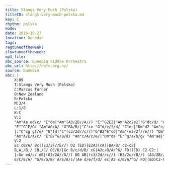 ```yaml
---
title: Slangs Very Much (Polska)
titleID: slangs-very-much-polska.md
key: C
rhythm: polska
mode:
date: 2016-10-27
location: Dunedin
tags:
regtuneoftheweek:
slowtuneoftheweek:
mp3_file:
abc_source: Dunedin Fiddle Orchestra
abc_url: http://nefc.org.nz/
source: Dunedin
abc: |
    X:89
    T:Slangs Very Much (Polska)
    C:Marcus Turner
    O:New Zealand
    R:Polska
    M:3/4
    L:1/8
    K:C
    V:1
    "Am"Ae ed/c/ "E"de|"Am"(A3/2B//A//) "E"^G2E2|"Am"A2c2e2|"G"dc/d/ "C"e2-e2|
    "E"^G^F/G/ "Am"AG/A/ "G"BA/B/|"C"ce "G"d/e/f/d/ "C"ec|"Dm"d2 "Am"e/d/c/B/ A^G|"E"B2"Am"A2-A2:|
    |:"C"cg gf/e/ "G"fd|"C"(c3/2d//c//)"G"B2"E"cd|"Am"(e3/2f//e//) "Dm"(d3/2e//d//) "Am"(c3/2d//c//)|"G"(B3/2c//B//) "F"A3/2B//A// "E"^G2|
    "Am"A/E/A/c/ "E"B/^G/B/d/ "Am"c/A/c/e/|"Dm"da "E"^g/a/b/g/ "Am"ae|"Dm"d2 "Am"e/d/c/B/ A^G|"E"B2"Am"A2-A2:|
    V:2
    Ec cB/A/ Bc|(E3/2F//E//) D2 (ED)|E2A2(cA)|BA/B/ c2-c2|
    B,A,/B,/ CB,/C/ DC/D/|Gc B/c/d/B/ cG|A2c/B/A/^G/ FD|(ED) C2-C2:|
    |:Ge ed/c/ dB|(G3/2A//G//) DG AB|(c3/2d//c//) (B3/2c//B//) (A3/2B//A//)|(G3/2A//G//) (F3/2G//F//) B,D|
    E/C/E/A/ ^G/E/G/B/ A/E/A/c/|Ae d/e/f/d/ ec|A2 c/B/A/^G/ FD|(ED)C2-C2:|
---
```

